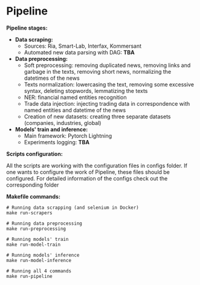 # Pipeline

**Pipeline stages:**
- **Data scraping:**
    - Sources: Ria, Smart-Lab, Interfax, Kommersant
    - Automated new data parsing with DAG: **TBA**
- **Data preprocessing:**
    - Soft preprocessing: removing duplicated news, removing links and garbage in the texts, removing short news, normalizing the datetimes of the news
    - Texts normalization: lowercasing the text, removing some excessive syntax, deleting stopwords, lemmatizing the texts
    - NER: financial named entities recognition
    - Trade data injection: injecting trading data in correspondence with named entities and datetime of the news
    - Creation of new datasets: creating three separate datasets (companies, industries, global)
- **Models' train and inference:**
    - Main framework: Pytorch Lightning
    - Experiments logging: **TBA**

**Scripts configuration:**

All the scripts are working with the configuration files in configs folder. If one wants to configure the work of Pipeline, these files should be configured. For detailed information of the configs check out the corresponding folder

**Makefile commands:**
```
# Running data scrapping (and selenium in Docker)
make run-scrapers

# Running data preprocessing
make run-preprocessing

# Running models' train
make run-model-train

# Running models' inference
make run-model-inference

# Running all 4 commands
make run-pipeline
```
